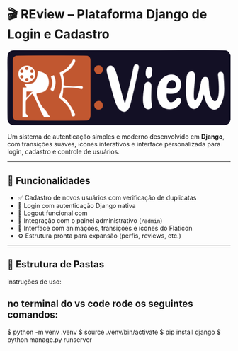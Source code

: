 # 🎬 REview – Plataforma Django de Login e Cadastro
![Logo do REview](static/reviewescuro.png)

Um sistema de autenticação simples e moderno desenvolvido em **Django**, com transições suaves, ícones interativos e interface personalizada para login, cadastro e controle de usuários.

---

## 🚀 Funcionalidades
- ✅ Cadastro de novos usuários com verificação de duplicatas  
- 🔐 Login com autenticação Django nativa  
- 🚪 Logout funcional com
- 🧩 Integração com o painel administrativo (`/admin`)  
- 💅 Interface com animações, transições e ícones do Flaticon  
- ⚙️ Estrutura pronta para expansão (perfis, reviews, etc.)

---

## 🧱 Estrutura de Pastas

instruções de uso:

## no terminal do vs code rode os seguintes comandos:
$ python -m venv .venv
$ source .venv/bin/activate
$ pip install django
$ python manage.py runserver

